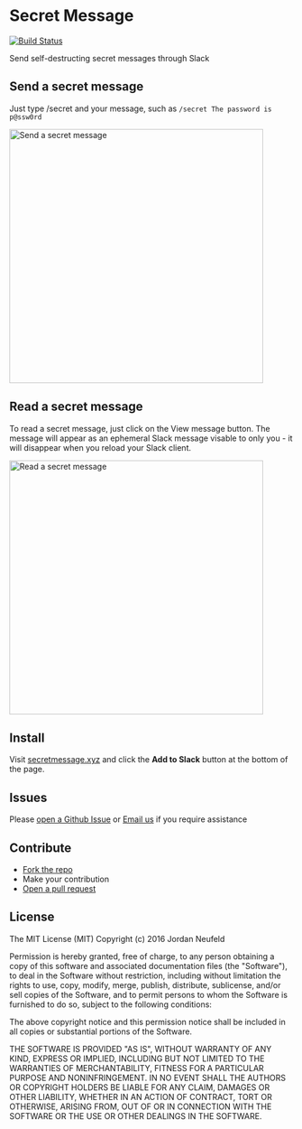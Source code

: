 # Secret Message
[![Build Status](https://travis-ci.org/neufeldtech/secret-message.svg?branch=master)](https://travis-ci.org/neufeldtech/secret-message)

 Send self-destructing secret messages through Slack


## Send a secret message
Just type /secret and your message, such as ```/secret The password is p@ssw0rd```

<img src="https://raw.githubusercontent.com/neufeldtech/secret-message/master/html2/images/slacksecret_640_3.gif" alt="Send a secret message" width="450px" />

## Read a secret message
To read a secret message, just click on the View message button. The message will appear as an ephemeral Slack message visable to only you - it will disappear when you reload your Slack client.

<img src="https://raw.githubusercontent.com/neufeldtech/secret-message/master/html2/images/slacksecret_640_4.gif" alt="Read a secret message" width="450px" />

## Install
Visit [secretmessage.xyz](http://secretmessage.xyz) and click the **Add to Slack** button at the bottom of the page.

## Issues

Please [open a Github Issue](https://github.com/neufeldtech/slack-secret/issues/new) or [Email us](mailto:support@secretmessage.xyz) if you require assistance

## Contribute
- [Fork the repo](https://github.com/neufeldtech/slack-secret/fork)
- Make your contribution
- [Open a pull request](https://github.com/neufeldtech/secret-message/pulls)

## License
The MIT License (MIT)
Copyright (c) 2016 Jordan Neufeld

Permission is hereby granted, free of charge, to any person obtaining a copy of this software and associated documentation files (the "Software"), to deal in the Software without restriction, including without limitation the rights to use, copy, modify, merge, publish, distribute, sublicense, and/or sell copies of the Software, and to permit persons to whom the Software is furnished to do so, subject to the following conditions:

The above copyright notice and this permission notice shall be included in all copies or substantial portions of the Software.

THE SOFTWARE IS PROVIDED "AS IS", WITHOUT WARRANTY OF ANY KIND, EXPRESS OR IMPLIED, INCLUDING BUT NOT LIMITED TO THE WARRANTIES OF MERCHANTABILITY, FITNESS FOR A PARTICULAR PURPOSE AND NONINFRINGEMENT. IN NO EVENT SHALL THE AUTHORS OR COPYRIGHT HOLDERS BE LIABLE FOR ANY CLAIM, DAMAGES OR OTHER LIABILITY, WHETHER IN AN ACTION OF CONTRACT, TORT OR OTHERWISE, ARISING FROM, OUT OF OR IN CONNECTION WITH THE SOFTWARE OR THE USE OR OTHER DEALINGS IN THE SOFTWARE.
